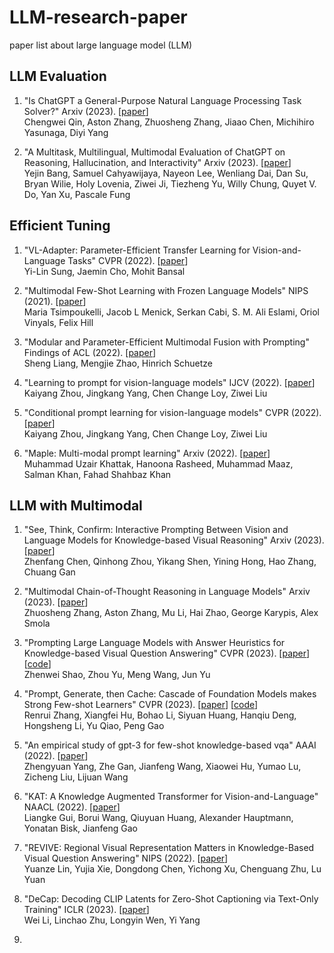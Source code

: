 # LLM-research-paper
paper list about large language model (LLM)

## LLM Evaluation

1. "Is ChatGPT a General-Purpose Natural Language Processing Task Solver?"
    Arxiv (2023).
    [[paper](https://arxiv.org/abs/2302.06476)] <br />
    Chengwei Qin, Aston Zhang, Zhuosheng Zhang, Jiaao Chen, Michihiro Yasunaga, Diyi Yang
  
2. "A Multitask, Multilingual, Multimodal Evaluation of ChatGPT on Reasoning, Hallucination, and Interactivity"
    Arxiv (2023).
    [[paper](https://arxiv.org/abs/2302.04023)] <br />
    Yejin Bang, Samuel Cahyawijaya, Nayeon Lee, Wenliang Dai, Dan Su, Bryan Wilie, Holy Lovenia, Ziwei Ji, Tiezheng Yu, Willy Chung, Quyet V. Do, Yan Xu, Pascale Fung
    
## Efficient Tuning

1. "VL-Adapter: Parameter-Efficient Transfer Learning for Vision-and-Language Tasks"
    CVPR (2022).
    [[paper](https://arxiv.org/abs/2112.06825)] <br />
    Yi-Lin Sung, Jaemin Cho, Mohit Bansal

2. "Multimodal Few-Shot Learning with Frozen Language Models"
    NIPS (2021).
    [[paper](https://proceedings.neurips.cc/paper/2021/file/01b7575c38dac42f3cfb7d500438b875-Paper.pdf)] <br />
    Maria Tsimpoukelli, Jacob L Menick, Serkan Cabi, S. M. Ali Eslami, Oriol Vinyals, Felix Hill
    

3. "Modular and Parameter-Efficient Multimodal Fusion with Prompting"
    Findings of ACL (2022).
    [[paper](https://aclanthology.org/2022.findings-acl.234/)] <br />
    Sheng Liang, Mengjie Zhao, Hinrich Schuetze

4. "Learning to prompt for vision-language models"
    IJCV (2022).
    [[paper](https://arxiv.org/pdf/2109.01134.pdf)] <br />
    Kaiyang Zhou, Jingkang Yang, Chen Change Loy, Ziwei Liu 
    
5. "Conditional prompt learning for vision-language models"
    CVPR (2022).
    [[paper](https://openaccess.thecvf.com/content/CVPR2022/papers/Zhou_Conditional_Prompt_Learning_for_Vision-Language_Models_CVPR_2022_paper.pdf)] <br />
    Kaiyang Zhou, Jingkang Yang, Chen Change Loy, Ziwei Liu
    
6. "Maple: Multi-modal prompt learning"
    Arxiv (2022).
    [[paper](https://arxiv.org/pdf/2210.03117.pdf)] <br />
    Muhammad Uzair Khattak, Hanoona Rasheed, Muhammad Maaz, Salman Khan, Fahad Shahbaz Khan

## LLM with Multimodal 

1. "See, Think, Confirm: Interactive Prompting Between Vision and Language Models for Knowledge-based Visual Reasoning"
    Arxiv (2023).
    [[paper](https://arxiv.org/pdf/2301.05226.pdf)] <br />
    Zhenfang Chen, Qinhong Zhou, Yikang Shen, Yining Hong, Hao Zhang, Chuang Gan
    
2. "Multimodal Chain-of-Thought Reasoning in Language Models"
    Arxiv (2023).
    [[paper](https://arxiv.org/abs/2302.00923)] <br />
    Zhuosheng Zhang, Aston Zhang, Mu Li, Hai Zhao, George Karypis, Alex Smola
    
3. "Prompting Large Language Models with Answer Heuristics for Knowledge-based Visual Question Answering"
    CVPR (2023).
    [[paper](https://arxiv.org/abs/2303.01903)]
    [[code](https://github.com/MILVLG/prophet)] <br />
    Zhenwei Shao, Zhou Yu, Meng Wang, Jun Yu
    
4. "Prompt, Generate, then Cache: Cascade of Foundation Models makes Strong Few-shot Learners"
    CVPR (2023).
    [[paper](https://arxiv.org/abs/2303.02151)]
    [[code](https://github.com/ZrrSkywalker/CaFo)] <br />
    Renrui Zhang, Xiangfei Hu, Bohao Li, Siyuan Huang, Hanqiu Deng, Hongsheng Li, Yu Qiao, Peng Gao
    
5. "An empirical study of gpt-3 for few-shot knowledge-based vqa"
    AAAI (2022).
    [[paper](https://arxiv.org/abs/2109.05014)] <br />
    Zhengyuan Yang, Zhe Gan, Jianfeng Wang, Xiaowei Hu, Yumao Lu, Zicheng Liu, Lijuan Wang
    
6. "KAT: A Knowledge Augmented Transformer for Vision-and-Language"
    NAACL (2022).
    [[paper](https://aclanthology.org/2022.naacl-main.70/)] <br />
    Liangke Gui, Borui Wang, Qiuyuan Huang, Alexander Hauptmann, Yonatan Bisk, Jianfeng Gao
    
7. "REVIVE: Regional Visual Representation Matters in Knowledge-Based Visual Question Answering"
    NIPS (2022).
    [[paper](https://arxiv.org/abs/2206.01201)] <br />
    Yuanze Lin, Yujia Xie, Dongdong Chen, Yichong Xu, Chenguang Zhu, Lu Yuan
    
8. "DeCap: Decoding CLIP Latents for Zero-Shot Captioning via Text-Only Training"
    ICLR (2023).
    [[paper](https://arxiv.org/abs/2303.03032)] <br />
    Wei Li, Linchao Zhu, Longyin Wen, Yi Yang

9. 


